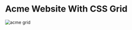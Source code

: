 # Acme Website With CSS Grid

![acme grid](https://github.com/Kuzma02/Acme-Website-CSS-Grid/assets/138793624/5e242326-509c-40a8-9d00-c7db7f753283)
